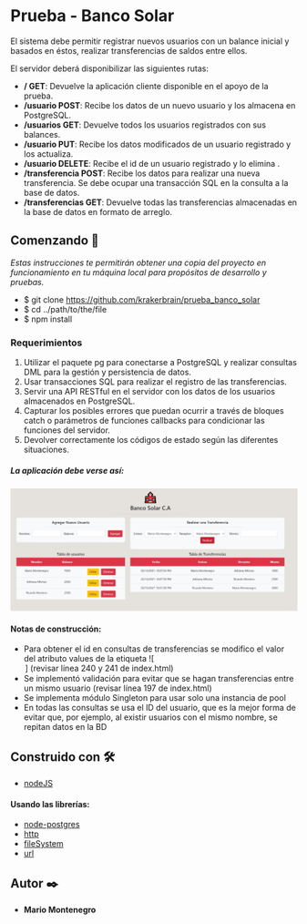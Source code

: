 # Prueba - Banco Solar

El sistema debe permitir registrar nuevos usuarios con un balance inicial y basados en éstos, realizar transferencias de saldos entre ellos.

El servidor deberá disponibilizar las siguientes rutas:

- **/ GET**: Devuelve la aplicación cliente disponible en el apoyo de la prueba.
- **/usuario POST**: Recibe los datos de un nuevo usuario y los almacena en PostgreSQL.
- **/usuarios GET**: Devuelve todos los usuarios registrados con sus balances.
- **/usuario PUT**: Recibe los datos modificados de un usuario registrado y los actualiza.
- **/usuario DELETE**: Recibe el id de un usuario registrado y lo elimina .
- **/transferencia POST**: Recibe los datos para realizar una nueva transferencia. Se debe
  ocupar una transacción SQL en la consulta a la base de datos.
- **/transferencias GET**: Devuelve todas las transferencias almacenadas en la base de
  datos en formato de arreglo.

## Comenzando 🚀

_Estas instrucciones te permitirán obtener una copia del proyecto en funcionamiento en tu máquina local para propósitos de desarrollo y pruebas._

- $ git clone https://github.com/krakerbrain/prueba_banco_solar
- $ cd ../path/to/the/file
- $ npm install

### Requerimientos

1. Utilizar el paquete pg para conectarse a PostgreSQL y realizar consultas DML para la
   gestión y persistencia de datos.
2. Usar transacciones SQL para realizar el registro de las transferencias.
3. Servir una API RESTful en el servidor con los datos de los usuarios almacenados en
   PostgreSQL.
4. Capturar los posibles errores que puedan ocurrir a través de bloques catch o
   parámetros de funciones callbacks para condicionar las funciones del servidor.
5. Devolver correctamente los códigos de estado según las diferentes situaciones.

##### La aplicación debe verse así:

![Banco Solar](./readme_files/banco_solar.jpg)

#### Notas de construcción:

- Para obtener el id en consultas de transferencias se modifico el valor del atributo values de la etiqueta ![<option>]
  (revisar línea 240 y 241 de index.html)
- Se implementó validación para evitar que se hagan transferencias entre un mismo usuario
  (revisar línea 197 de index.html)
- Se implementa módulo Singleton para usar solo una instancia de pool
- En todas las consultas se usa el ID del usuario, que es la mejor forma de evitar que, por ejemplo,
  al existir usuarios con el mismo nombre, se repitan datos en la BD

## Construido con 🛠️

- [nodeJS](https://nodejs.org/en/)

#### Usando las librerías:

- [node-postgres](https://node-postgres.com/api/pool)
- [http](https://nodejs.org/api/http.html)
- [fileSystem](https://nodejs.org/api/fs.html)
- [url](https://nodejs.org/api/url.html)

## Autor ✒️

- **Mario Montenegro**
